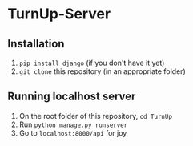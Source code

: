 # TurnUp-Server

## Installation
1. `pip install django` (if you don't have it yet)
2. `git clone` this repository (in an appropriate folder)

## Running localhost server
1. On the root folder of this repository, `cd TurnUp`
2. Run `python manage.py runserver`
3. Go to `localhost:8000/api` for joy
